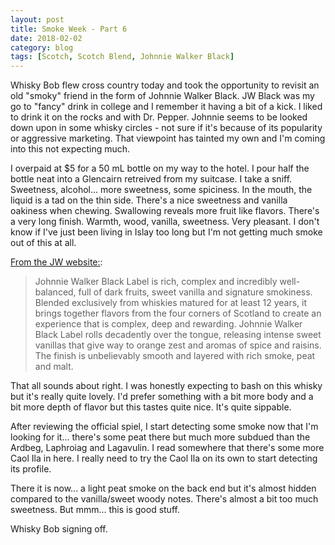 ```yaml
---
layout: post
title: Smoke Week - Part 6
date: 2018-02-02
category: blog
tags: [Scotch, Scotch Blend, Johnnie Walker Black]
---
```


Whisky Bob flew cross country today and took the opportunity to revisit an old "smoky" friend in the form of Johnnie Walker Black. JW Black was my go to "fancy" drink in college and I remember it having a bit of a kick. I liked to drink it on the rocks and with Dr. Pepper. Johnnie seems to be looked down upon in some whisky circles - not sure if it's because of its popularity or aggressive marketing. That viewpoint has tainted my own and I'm coming into this not expecting much.

I overpaid at $5 for a 50 mL bottle on my way to the hotel. I pour half the bottle neat into a Glencairn retreived from my suitcase. I take a sniff. Sweetness, alcohol... more sweetness, some spiciness. In the mouth, the liquid is a tad on the thin side. There's a nice sweetness and vanilla oakiness when chewing. Swallowing reveals more fruit like flavors. There's a very long finish. Warmth, wood, vanilla, sweetness. Very pleasant. I don't know if I've just been living in Islay too long but I'm not getting much smoke out of this at all.

[From the JW website:](https://www.johnniewalker.com/en-us/our-whisky/johnnie-walker-labels/black-label/):

> Johnnie Walker Black Label is rich, complex and incredibly well-balanced, full of dark fruits, sweet vanilla and signature smokiness. Blended exclusively from whiskies matured for at least 12 years, it brings together flavors from the four corners of Scotland to create an experience that is complex, deep and rewarding. Johnnie Walker Black Label rolls decadently over the tongue, releasing intense sweet vanillas that give way to orange zest and aromas of spice and raisins. The finish is unbelievably smooth and layered with rich smoke, peat and malt.

That all sounds about right. I was honestly expecting to bash on this whisky but it's really quite lovely. I'd prefer something with a bit more body and a bit more depth of flavor but this tastes quite nice. It's quite sippable.

After reviewing the official spiel, I start detecting some smoke now that I'm looking for it... there's some peat there but much more subdued than the Ardbeg, Laphroiag and Lagavulin. I read somewhere that there's some more Caol Ila in here. I really need to try the Caol Ila on its own to start detecting its profile.

There it is now... a light peat smoke on the back end but it's almost hidden compared to the vanilla/sweet woody notes. There's almost a bit too much sweetness. But mmm... this is good stuff.

Whisky Bob signing off.
